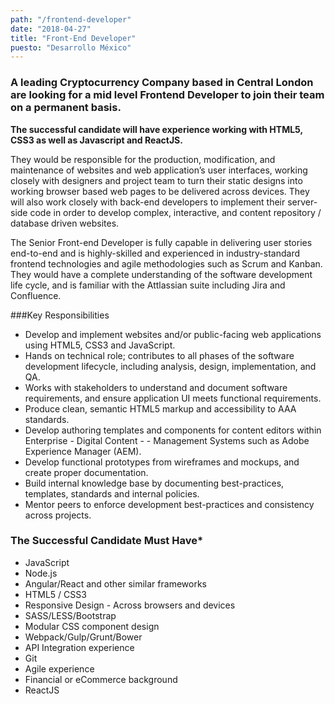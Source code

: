 ```yaml
---
path: "/frontend-developer"
date: "2018-04-27"
title: "Front-End Developer"
puesto: "Desarrollo México"
---
```


### A leading Cryptocurrency Company based in Central London are looking for a mid level Frontend Developer to join their team on a permanent basis.</strong>

**The successful candidate will have experience working with HTML5, CSS3 as well as Javascript and ReactJS.**

They would be responsible for the production, modification, and maintenance of websites and web application’s user interfaces, working closely with designers and project team to turn their static designs into working browser based web pages to be delivered across devices. They will also work closely with back-end developers to implement their server-side code in order to develop complex, interactive, and content repository / database driven websites.

The Senior Front-end Developer is fully capable in delivering user stories end-to-end and is highly-skilled and experienced in industry-standard frontend technologies and agile methodologies such as Scrum and Kanban. They would have a complete understanding of the software development life cycle, and is familiar with the Attlassian suite including Jira and Confluence.

###Key Responsibilities
  
  - Develop and implement websites and/or public-facing web applications using HTML5, CSS3 and JavaScript.
  - Hands on technical role; contributes to all phases of the software development lifecycle, including analysis, design, implementation, and QA. 
  - Works with stakeholders to understand and document software requirements, and ensure application UI meets functional requirements.
  - Produce clean, semantic HTML5 markup and accessibility to AAA standards.
  - Develop authoring templates and components for content editors within Enterprise - Digital Content - - Management Systems such as Adobe Experience Manager (AEM).
  - Develop functional prototypes from wireframes and mockups, and create proper documentation.
  - Build internal knowledge base by documenting best-practices, templates, standards and internal policies.
  - Mentor peers to enforce development best-practices and consistency across projects.

### The Successful Candidate Must Have*

- JavaScript
- Node.js
- Angular/React and other similar frameworks
- HTML5 / CSS3
- Responsive Design - Across browsers and devices
- SASS/LESS/Bootstrap
- Modular CSS component design
- Webpack/Gulp/Grunt/Bower
- API Integration experience
- Git
- Agile experience
- Financial or eCommerce background
- ReactJS